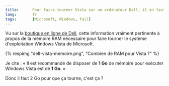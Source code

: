 ```yaml
---
title:      Pour faire tourner Vista sur un ordinateur Dell, il en faut de la RAM !
lang:       fr
tags:       [Microsoft, Windows, fail]
---
```


Vu sur la [boutique en ligne de Dell](http://www1.euro.dell.com/content/default.aspx?c=fr&cs=frdhs1&l=fr&s=dhs&~ck=bt), cette information vraiment pertinente à propos de la mémoire RAM nécessaire pour faire tourner le système d'exploitation Windows Vista de Microsoft.

{% respimg "dell-vista-memoire.png", "Combien de RAM pour Vista ?" %}

Je cite : « Il est recommandé de disposer de **1 Go** de mémoire pour exécuter Windows Vista est de **1 Go**. »

Donc il faut 2 Go pour que ça tourne, c'est ça ?
